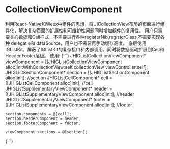# CollectionViewComponent
利用React-Native和Weex中组件的思想，将UICollectionView布局的页面进行组件化，解决复杂页面的扩展性和可维护性问题同时增加组件的复用性。
用户只需要关心数据和Cell样式，不需要进行各种registerNib,registerClass,不需要实现各种 delegat e和 dataSource，用户也不需要再手动缓存高度。
底层使用IGListKit，屏蔽了IGListKit的复杂接口和内部调用，同时将数据驱动扩展到Cell和Header,Footer层级。
使用:
(```)
    JHIGListCollectionViewComponent* viewComponent = [[JHIGListCollectionViewComponent alloc]initWithCollectionView:self.collectionView viewController:self];
    JHIGListSectionComponent* section = [[JHIGListSectionComponent alloc]init];         //section
    JHIGListCellComponent* cell = [[JHIGListCellComponent alloc]init];                  //cell
    JHIGListSupplementaryViewComponent* header = [[JHIGListSupplementaryViewComponent alloc]init];    //header
    JHIGListSupplementaryViewComponent* footer = [[JHIGListSupplementaryViewComponent alloc]init];    //footer
    
    section.components = @[cell];
    section.headerComponent = header;
    section.footerComponent = footer;
    
    viewComponent.sections = @[section];
(```)
